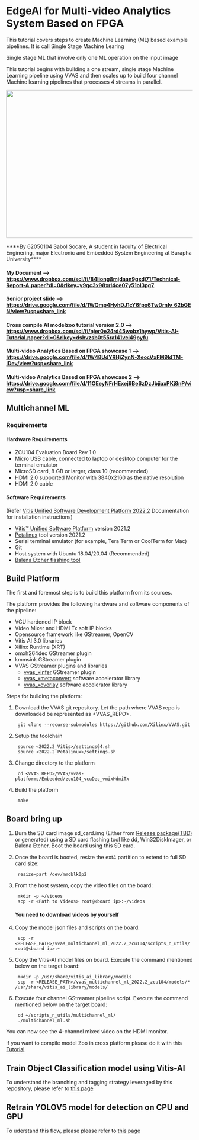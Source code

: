 # EdgeAI for Multi-video Analytics System Based on FPGA

This tutorial covers steps to create Machine Learning (ML) based example pipelines. It is call Single Stage Machine Learing

Single stage ML that involve only one ML operation on the input image

This tutorial begins with building a one stream, single stage Machine Learning pipeline using VVAS and then scales up to build four channel Machine learning pipelines that processes 4 streams in parallel.
 <p align="center">
            <img width="678" height="400" src="https://github.com/Advance-Innovation-Centre-AIC/EdgeAI/blob/main/Img/C07E2640-C8F0-40C9-9C4E-73BB15E313B4_1_105_c.jpeg">
   </p>
    ****By 62050104 Sabol Socare, A student in faculty of Electrical Enginering, major Electronic and Embedded System Engineering at Burapha University****

#### My Document -->   https://www.dropbox.com/scl/fi/84liong8mjdaan9gxdj71/Technical-Report-A.paper?dl=0&rlkey=y9gc3x98xrl4ce07y51ol3pg7
#### Senior project slide --> https://drive.google.com/file/d/1WQmp4HyhDJ1cY6fpo6TwDrnIv_62bGEN/view?usp=share_link
#### Cross compile AI modelzoo tutorial version 2.0 --> https://www.dropbox.com/scl/fi/njer0e24rd45wobz1hywp/Vitis-AI-Tutorial.paper?dl=0&rlkey=dshvzsb0t55ra141vci49pyfu
#### Multi-video Analytics Based on FPGA showcase 1  --> https://drive.google.com/file/d/1W48UdYRHjZynN-XeocVxFM9ldTM-IDev/view?usp=share_link
#### Multi-video Analytics Based on FPGA showcase 2 --> https://drive.google.com/file/d/11OEeyNFrHExej9BeSzDzJbjiaxPKj8nP/view?usp=share_link

## Multichannel ML
### Requirements
#### Hardware Requirements

 * ZCU104 Evaluation Board Rev 1.0
 * Micro USB cable, connected to laptop or desktop computer for the terminal emulator
 * MicroSD card, 8 GB or larger, class 10 (recommended)
 * HDMI 2.0 supported Monitor with 3840x2160 as the native resolution
 * HDMI 2.0 cable

#### Software Requirements

(Refer [Vitis Unified Software Development Platform 2022.2](https://docs.xilinx.com/r/en-US/ug1400-vitis-embedded/Installation) Documentation for installation instructions)

 * [Vitis™ Unified Software Platform](https://www.xilinx.com/support/download/index.html/content/xilinx/en/downloadNav/vitis/2022-2.html) version 2021.2
 * [Petalinux](https://www.xilinx.com/support/download/index.html/content/xilinx/en/downloadNav/embedded-design-tools/2022-2.html) tool version 2021.2
 * Serial terminal emulator (for example, Tera Term or CoolTerm for Mac)
 * Git
 * Host system with Ubuntu 18.04/20.04 (Recommended)
 * [Balena Etcher flashing tool](https://etcher.download/)


## Build Platform

The first and foremost step is to build this platform from its sources.

The platform provides the following hardware and software components of the pipeline:

 * VCU hardened IP block
 * Video Mixer and HDMI Tx soft IP blocks
 * Opensource framework like GStreamer, OpenCV
 * Vitis AI 3.0 libraries
 * Xilinx Runtime (XRT)
 * omxh264dec GStreamer plugin
 * kmmsink GStreamer plugin 
 * VVAS GStreamer plugins and libraries
    * [vvas_xinfer](https://xilinx.github.io/VVAS/main/build/html/docs/common/gstreamer_plugins/plugin_vvas_xinfer.html#vvas-xinfer) GStreamer plugin
    * [vvas_xmetaconvert](https://xilinx.github.io/VVAS/main/build/html/docs/common/gstreamer_plugins/plugin_vvas_xmetaconvert.html#vvas-xmetaconvert) software accelerator library
    * [vvas_xoverlay](https://xilinx.github.io/VVAS/main/build/html/docs/common/gstreamer_plugins/plugin_vvas_xoverlay.html#vvas-xoverlay) software accelerator library

Steps for building the platform:

1. Download the VVAS git repository. Let the path where VVAS repo is downloaded be represented as <VVAS_REPO>.

        git clone --recurse-submodules https://github.com/Xilinx/VVAS.git

2. Setup the toolchain

        source <2022.2_Vitis>/settings64.sh
        source <2022.2_Petalinux>/settings.sh

3. Change directory to the platform

        cd <VVAS_REPO>/VVAS/vvas-platforms/Embedded/zcu104_vcuDec_vmixHdmiTx

4. Build the platform

        make 

## Board bring up

1. Burn the SD card image sd_card.img (Either from [Release package(TBD)](https://xilinx.github.io/VVAS/main/build/html/docs/Embedded/Tutorials/TBD) or generated) using a SD card flashing tool like dd, Win32DiskImager, or Balena Etcher.
 Boot the board using this SD card.
2. Once the board is booted, resize the ext4 partition to extend to full SD card size:

        resize-part /dev/mmcblk0p2

3. From the host system, copy the video files on the board:

        mkdir -p ~/videos
        scp -r <Path to Videos> root@<board ip>:~/videos

    #### You need to download videos by yourself ####

4. Copy the model json files and scripts on the board:

        scp -r <RELEASE_PATH>/vvas_multichannel_ml_2022.2_zcu104/scripts_n_utils/ root@<board ip>:~

5. Copy the Vitis-AI model files on board. Execute the command mentioned below on the target board:

        mkdir -p /usr/share/vitis_ai_library/models
        scp -r <RELEASE_PATH>/vvas_multichannel_ml_2022.2_zcu104/models/* /usr/share/vitis_ai_library/models/

6. Execute four channel GStreamer pipeline script. Execute the command mentioned below on the target board:

        cd ~/scripts_n_utils/multichannel_ml/
        ./multichannel_ml.sh

You can now see the 4-channel mixed video on the HDMI monitor.

if you want to compile model Zoo in cross platform please do it with this [Tutorial](https://www.dropbox.com/scl/fi/njer0e24rd45wobz1hywp/Vitis-AI-Tutorial.paper?dl=0&rlkey=dshvzsb0t55ra141vci49pyfu)


## Train Object Classification model using Vitis-AI 

To understand the branching and tagging strategy leveraged by this repository, please refer to [this page](https://github.com/SabolSocare/Multi-video-Analytics/tree/main/Object%20Classification)

## Retrain YOLOV5 model for detection on CPU and GPU

To uderstand this flow, please please refer to [this page](https://github.com/SabolSocare/Multi-video-Analytics/tree/main/yolov5%20)
    